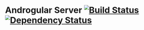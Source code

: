 # Androgular Server [![Build Status](https://travis-ci.org/Andromeda-Project/androgular-server.svg?branch=master)](https://travis-ci.org/Andromeda-Project/androgular-server) [![Dependency Status](https://david-dm.org/Andromeda-Project/androgular-server.svg)](https://david-dm.org/Andromeda-Project/androgular-server)
